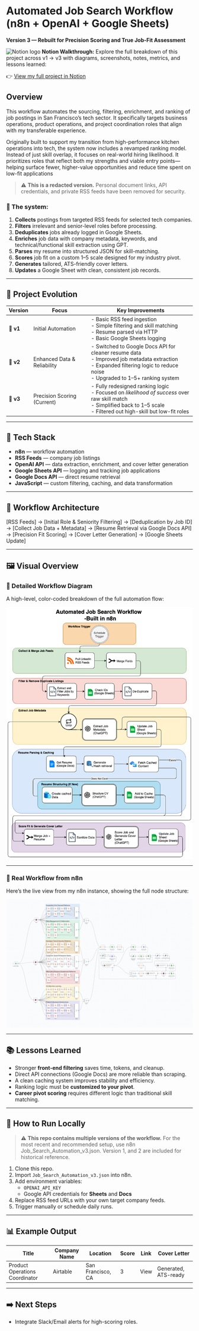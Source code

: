 # Automated Job Search Workflow (n8n + OpenAI + Google Sheets)
**Version 3 — Rebuilt for Precision Scoring and True Job-Fit Assessment**

<picture>
  <img src="https://github.com/user-attachments/assets/61f9663d-570c-4459-b5dd-089c562e148b" width="20" height="20" alt="Notion logo" />
</picture>
<strong>Notion Walkthrough:</strong>
Explore the full breakdown of this project across v1 → v3 with diagrams, screenshots, notes, metrics, and lessons learned:

👉 [View my full project in Notion](https://working-knuckle-420.notion.site/n8n-Job-Search-Assistant-248b1441915d8047a5a6d67c81a91ddc)

## Overview
This workflow automates the sourcing, filtering, enrichment, and ranking of job postings in San Francisco’s tech sector. It specifically targets business operations, product operations, and project coordination roles that align with my transferable experience.

Originally built to support my transition from high-performance kitchen operations into tech, the system now includes a revamped ranking model. Instead of just skill overlap, it focuses on real-world hiring likelihood. It prioritizes roles that reflect both my strengths and viable entry points—helping surface fewer, higher-value opportunities and reduce time spent on low-fit applications
> ⚠️ **This is a redacted version.** Personal document links, API credentials, and private RSS feeds have been removed for security.

### 🔧 The system:
1. **Collects** postings from targeted RSS feeds for selected tech companies.  
2. **Filters** irrelevant and senior-level roles before processing.  
3. **Deduplicates** jobs already logged in Google Sheets.  
4. **Enriches** job data with company metadata, keywords, and technical/functional skill extraction using GPT.  
5. **Parses** my resume into structured JSON for skill-matching.  
6. **Scores** job fit on a custom 1–5 scale designed for my industry pivot.  
7. **Generates** tailored, ATS-friendly cover letters.  
8. **Updates** a Google Sheet with clean, consistent job records.  

---
## 🐣 Project Evolution

| Version  | Focus                           | Key Improvements |
|----------|----------------------------------|------------------|
| **🥚 v1** | Initial Automation               | - Basic RSS feed ingestion  <br> - Simple filtering and skill matching <br> - Resume parsed via HTTP  <br> - Basic Google Sheets logging |
| **🐥 v2** | Enhanced Data & Reliability      | - Switched to Google Docs API for cleaner resume data <br> - Improved job metadata extraction <br> - Expanded filtering logic to reduce noise <br> - Upgraded to 1–5+ ranking system |
| **🐓 v3** | Precision Scoring (Current)      | - Fully redesigned ranking logic <br> - Focused on *likelihood of success* over raw skill match <br> - Simplified back to 1–5 scale <br> - Filtered out high-skill but low-fit roles |


---
## 🧰 Tech Stack
- **n8n** — workflow automation  
- **RSS Feeds** — company job listings  
- **OpenAI API** — data extraction, enrichment, and cover letter generation  
- **Google Sheets API** — logging and tracking job applications  
- **Google Docs API** — direct resume retrieval  
- **JavaScript** — custom filtering, caching, and data transformation  

---

## 📐 Workflow Architecture

[RSS Feeds]
→ [Initial Role & Seniority Filtering]
→ [Deduplication by Job ID]
→ [Collect Job Data + Metadata]
→ [Resume Retrieval via Google Docs API]
→ [Precision Fit Scoring]
→ [Cover Letter Generation]
→ [Google Sheets Update]

---

## 🖼️ Visual Overview

### 🔹 Detailed Workflow Diagram  
A high-level, color-coded breakdown of the full automation flow:

![Detailed Workflow](Media/diagram-detailed.png)

---

### 🔹 Real Workflow from n8n  
Here’s the live view from my n8n instance, showing the full node structure:

![n8n Screenshot](Media/Workflow-light-v2.png)

---

## 📚 Lessons Learned
- Stronger **front-end filtering** saves time, tokens, and cleanup.  
- Direct API connections (Google Docs) are more reliable than scraping.  
- A clean caching system improves stability and efficiency.  
- Ranking logic must be **customized to your pivot**.
- **Career pivot scoring** requires different logic than traditional skill matching.

---

## 🚀 How to Run Locally
> ⚠️ **This repo contains multiple versions of the workflow.** For the most recent and recommended setup, use n8n Job_Search_Automation_v3.json. Version 1, and 2 are included for historical reference.
1. Clone this repo.  
2. Import `Job_Search_Automation_v3.json` into n8n.  
3. Add environment variables:  
   - `OPENAI_API_KEY`  
   - Google API credentials for **Sheets** and **Docs**  
4. Replace RSS feed URLs with your own target company feeds.  
5. Trigger manually or schedule daily runs.  

---

## 📊 Example Output

| Title                         | Company Name | Location           | Score | Link | Cover Letter            |
|--------------------------------|--------------|--------------------|-------|------|-------------------------|
| Product Operations Coordinator | Airtable     | San Francisco, CA  | 3    | View | Generated, ATS-ready    |

---

## ➡️ Next Steps
- Integrate Slack/Email alerts for high-scoring roles.
